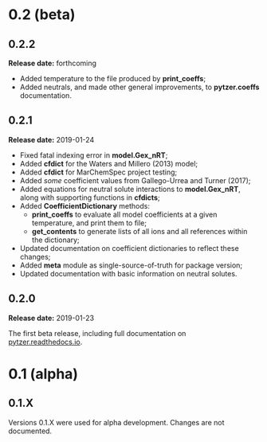 # 0.2 (beta)

## 0.2.2

**Release date:** forthcoming

  * Added temperature to the file produced by **print_coeffs**;
  * Added neutrals, and made other general improvements, to **pytzer.coeffs** documentation.

## 0.2.1

**Release date:** 2019-01-24

  * Fixed fatal indexing error in **model.Gex_nRT**;
  * Added **cfdict** for the Waters and Millero (2013) model;
  * Added **cfdict** for MarChemSpec project testing;
  * Added *some* coefficient values from Gallego-Urrea and Turner (2017);
  * Added equations for neutral solute interactions to **model.Gex_nRT**, along with supporting functions in **cfdicts**;
  * Added **CoefficientDictionary** methods:
    * **print_coeffs** to evaluate all model coefficients at a given temperature, and print them to file;
    * **get_contents** to generate lists of all ions and all references within the dictionary;
  * Updated documentation on coefficient dictionaries to reflect these changes;
  * Added **meta** module as single-source-of-truth for package version;
  * Updated documentation with basic information on neutral solutes.

## 0.2.0

**Release date:** 2019-01-23

The first beta release, including full documentation on [pytzer.readthedocs.io](https://pytzer.readthedocs.io).

# 0.1 (alpha)

## 0.1.X

Versions 0.1.X were used for alpha development. Changes are not documented.
